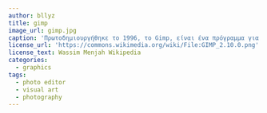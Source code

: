 ```yaml
---
author: bllyz
title: gimp
image_url: gimp.jpg
caption: 'Πρωτοδημιουργήθηκε το 1996, το Gimp, είναι ένα πρόγραμμα για την επεξεργασία εικόνας και δημιουργίας γραφικών. Παρόλο που είναι δωρεάν και open source, οι δυνατότητες του είναι αρκετά υψηλές αφού υπάρχει και η δυνατότητα εξέλιξης μέσω plugins και αυτό το κάνει ένα από τα καλύτερα στην κατηγορία του.'
license_url: 'https://commons.wikimedia.org/wiki/File:GIMP_2.10.0.png'
license_text: Wassim Menjah Wikipedia
categories:
  - graphics
tags:
  - photo editor
  - visual art
  - photography
---
```

